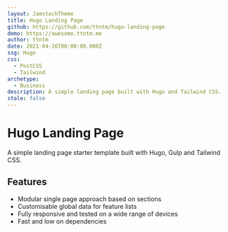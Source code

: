 ```yaml
---
layout: JamstackTheme
title: Hugo Landing Page
github: https://github.com/ttntm/hugo-landing-page
demo: https://awesome.ttntm.me
author: ttntm
date: 2021-04-16T00:00:00.000Z
ssg: Hugo
css:
  - PostCSS
  - Tailwind
archetype:
  - Business
description: A simple landing page built with Hugo and Tailwind CSS.
stale: false
---
```


# Hugo Landing Page

A simple landing page starter template built with Hugo, Gulp and Tailwind CSS.

## Features

* Modular single page approach based on sections
* Customisable global data for feature lists
* Fully responsive and tested on a wide range of devices
* Fast and low on dependencies
